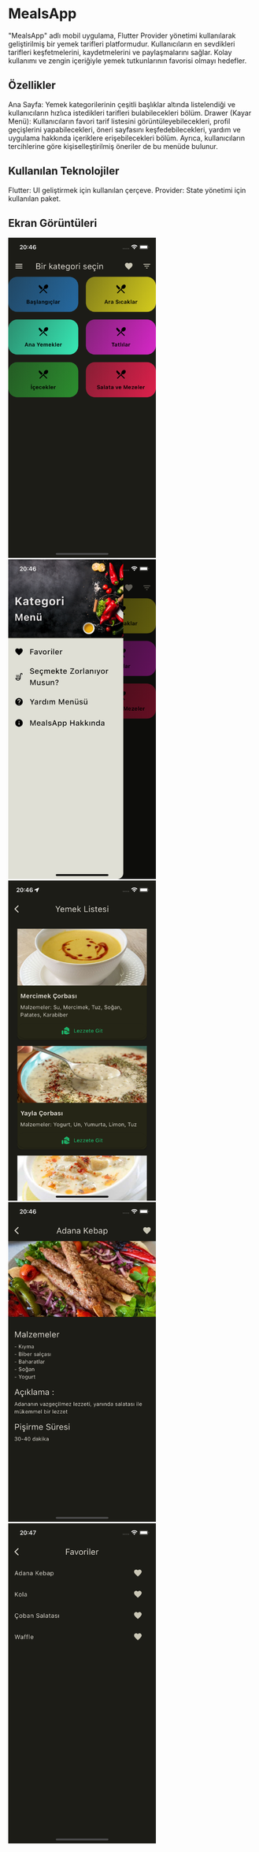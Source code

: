 # MealsApp

"MealsApp" adlı mobil uygulama, Flutter Provider yönetimi kullanılarak geliştirilmiş bir yemek tarifleri platformudur. Kullanıcıların en sevdikleri tarifleri keşfetmelerini, kaydetmelerini ve paylaşmalarını sağlar. Kolay kullanımı ve zengin içeriğiyle yemek tutkunlarının favorisi olmayı hedefler.

## Özellikler
Ana Sayfa: Yemek kategorilerinin çeşitli başlıklar altında listelendiği ve kullanıcıların hızlıca istedikleri tarifleri bulabilecekleri bölüm.
Drawer (Kayar Menü): Kullanıcıların favori tarif listesini görüntüleyebilecekleri, profil geçişlerini yapabilecekleri, öneri sayfasını keşfedebilecekleri, yardım ve uygulama hakkında içeriklere erişebilecekleri bölüm. Ayrıca, kullanıcıların tercihlerine göre kişiselleştirilmiş öneriler de bu menüde bulunur.

## Kullanılan Teknolojiler
Flutter: UI geliştirmek için kullanılan çerçeve.
Provider: State yönetimi için kullanılan paket.

## Ekran Görüntüleri
<div class="row">
    <img src="assets/7.png" width="300">
    <img src="assets/8.png" width="300"> 
    <img src="assets/9.png" width="300"> 
    <img src="assets/10.png" width="300"> 
    <img src="assets/11.png" width="300"> 
    
</div>



